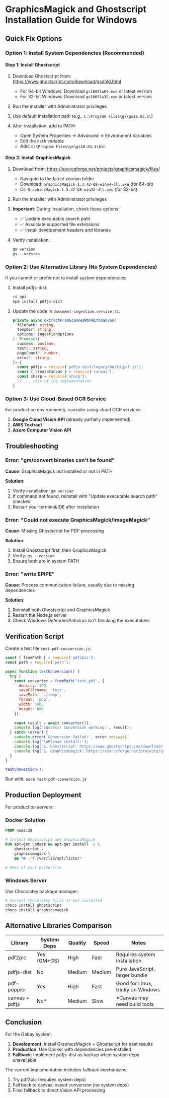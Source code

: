 # GraphicsMagick and Ghostscript Installation Guide for Windows

## Quick Fix Options

### Option 1: Install System Dependencies (Recommended)

#### Step 1: Install Ghostscript
1. Download Ghostscript from: https://www.ghostscript.com/download/gsdnld.html
   - For 64-bit Windows: Download `gs10031w64.exe` or latest version
   - For 32-bit Windows: Download `gs10031w32.exe` or latest version

2. Run the installer with Administrator privileges
3. Use default installation path (e.g., `C:\Program Files\gs\gs10.03.1\`)
4. After installation, add to PATH:
   - Open System Properties → Advanced → Environment Variables
   - Edit the `Path` variable
   - Add: `C:\Program Files\gs\gs10.03.1\bin`

#### Step 2: Install GraphicsMagick
1. Download from: https://sourceforge.net/projects/graphicsmagick/files/
   - Navigate to the latest version folder
   - Download: `GraphicsMagick-1.3.42-Q8-win64-dll.exe` (for 64-bit)
   - Or: `GraphicsMagick-1.3.42-Q8-win32-dll.exe` (for 32-bit)

2. Run the installer with Administrator privileges
3. **Important**: During installation, check these options:
   - ✅ Update executable search path
   - ✅ Associate supported file extensions
   - ✅ Install development headers and libraries

4. Verify installation:
   ```powershell
   gm version
   gs --version
   ```

### Option 2: Use Alternative Library (No System Dependencies)

If you cannot or prefer not to install system dependencies:

1. Install pdfjs-dist:
   ```bash
   cd api
   npm install pdfjs-dist
   ```

2. Update the code in `document-ingestion.service.ts`:
   ```typescript
   private async extractFromScannedPDFWithCanvas(
     filePath: string,
     tempDir: string,
     options: IngestionOptions
   ): Promise<{
     success: boolean;
     text?: string;
     pageCount?: number;
     error?: string;
   }> {
     const pdfjs = require('pdfjs-dist/legacy/build/pdf.js');
     const { createCanvas } = require('canvas');
     const sharp = require('sharp');
     // ... rest of the implementation
   }
   ```

### Option 3: Use Cloud-Based OCR Service

For production environments, consider using cloud OCR services:

1. **Google Cloud Vision API** (already partially implemented)
2. **AWS Textract**
3. **Azure Computer Vision API**

## Troubleshooting

### Error: "gm/convert binaries can't be found"
**Cause**: GraphicsMagick not installed or not in PATH

**Solution**:
1. Verify installation: `gm version`
2. If command not found, reinstall with "Update executable search path" checked
3. Restart your terminal/IDE after installation

### Error: "Could not execute GraphicsMagick/ImageMagick"
**Cause**: Missing Ghostscript for PDF processing

**Solution**:
1. Install Ghostscript first, then GraphicsMagick
2. Verify: `gs --version`
3. Ensure both are in system PATH

### Error: "write EPIPE"
**Cause**: Process communication failure, usually due to missing dependencies

**Solution**:
1. Reinstall both Ghostscript and GraphicsMagick
2. Restart the Node.js server
3. Check Windows Defender/Antivirus isn't blocking the executables

## Verification Script

Create a test file `test-pdf-conversion.js`:

```javascript
const { fromPath } = require('pdf2pic');
const path = require('path');

async function testConversion() {
  try {
    const converter = fromPath('test.pdf', {
      density: 100,
      saveFilename: 'test',
      savePath: './temp',
      format: 'png',
      width: 600,
      height: 600
    });
    
    const result = await converter(1);
    console.log('Success! Conversion working:', result);
  } catch (error) {
    console.error('Conversion failed:', error.message);
    console.log('\nPlease install:');
    console.log('1. Ghostscript: https://www.ghostscript.com/download/');
    console.log('2. GraphicsMagick: https://sourceforge.net/projects/graphicsmagick/');
  }
}

testConversion();
```

Run with: `node test-pdf-conversion.js`

## Production Deployment

For production servers:

### Docker Solution
```dockerfile
FROM node:20

# Install Ghostscript and GraphicsMagick
RUN apt-get update && apt-get install -y \
    ghostscript \
    graphicsmagick \
    && rm -rf /var/lib/apt/lists/*

# Rest of your Dockerfile
```

### Windows Server
Use Chocolatey package manager:
```powershell
# Install Chocolatey first if not installed
choco install ghostscript
choco install graphicsmagick
```

## Alternative Libraries Comparison

| Library | System Deps | Quality | Speed | Notes |
|---------|------------|---------|--------|--------|
| pdf2pic | Yes (GM+GS) | High | Fast | Requires system installation |
| pdfjs-dist | No | Medium | Medium | Pure JavaScript, larger bundle |
| pdf-poppler | Yes | High | Fast | Good for Linux, tricky on Windows |
| canvas + pdfjs | No* | Medium | Slow | *Canvas may need build tools |

## Conclusion

For the Gabay system:
1. **Development**: Install GraphicsMagick + Ghostscript for best results
2. **Production**: Use Docker with dependencies pre-installed
3. **Fallback**: Implement pdfjs-dist as backup when system deps unavailable

The current implementation includes fallback mechanisms:
1. Try pdf2pic (requires system deps)
2. Fall back to canvas-based conversion (no system deps)
3. Final fallback to direct Vision API processing
